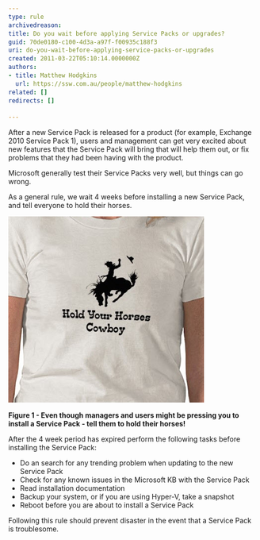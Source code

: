 ```yaml
---
type: rule
archivedreason: 
title: Do you wait before applying Service Packs or upgrades?
guid: 70de0180-c100-4d3a-a97f-f00935c188f3
uri: do-you-wait-before-applying-service-packs-or-upgrades
created: 2011-03-22T05:10:14.0000000Z
authors:
- title: Matthew Hodgkins
  url: https://ssw.com.au/people/matthew-hodgkins
related: []
redirects: []

---
```


After a new Service Pack is released for a product (for example, Exchange 2010 Service Pack 1), users and management can get very excited about new features that the Service Pack will bring that will help them out, or fix problems that they had been having with the product. 




Microsoft generally test their Service Packs very well, but things can go wrong.




As a general rule, we wait 4 weeks before installing a new Service Pack, and tell everyone to hold their horses.


<!--endintro-->






![](/rules/do-you-wait-before-applying-service-packs-or-upgrades/holdyourhorses.jpg)


 **Figure 1 - Even though managers and users might be pressing you to install a Service Pack - tell them to hold their horses!** 





After the 4 week period has expired perform the following tasks before installing the Service Pack:




* Do an search for any trending problem when updating to the new Service Pack
* Check for any known issues in the Microsoft KB with the Service Pack
* Read installation documentation
* Backup your system, or if you are using Hyper-V, take a snapshot
* Reboot before you are about to install a Service Pack


Following this rule should prevent disaster in the event that a Service Pack is troublesome.

